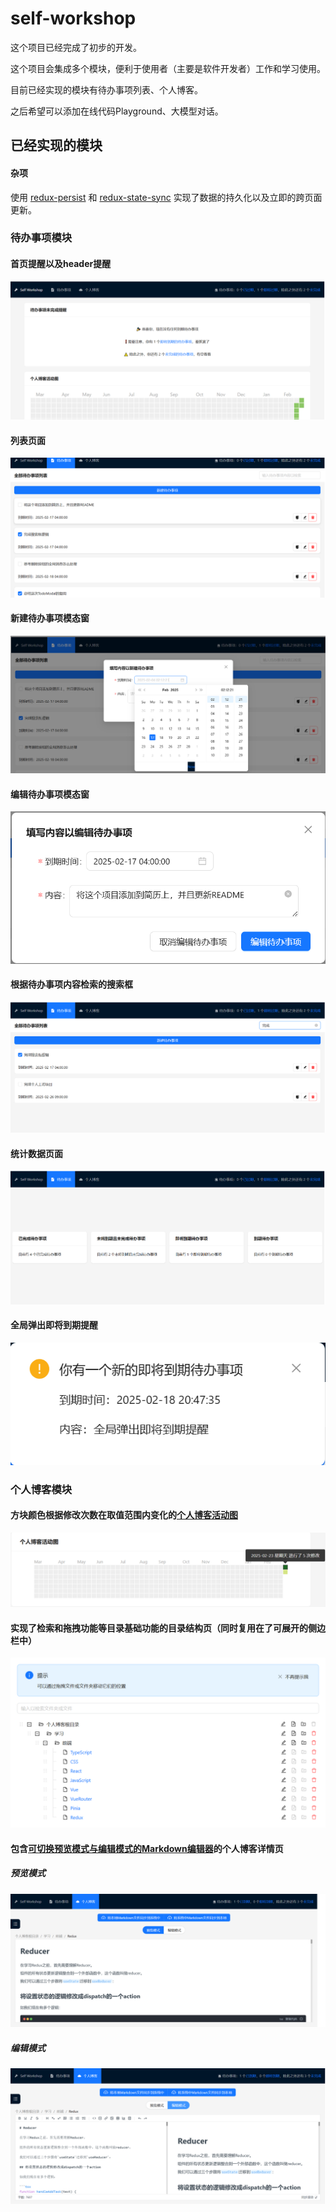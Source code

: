 # self-workshop

这个项目已经完成了初步的开发。

这个项目会集成多个模块，便利于使用者（主要是软件开发者）工作和学习使用。

目前已经实现的模块有待办事项列表、个人博客。

之后希望可以添加在线代码Playground、大模型对话。

## 已经实现的模块

#### 杂项

使用 [redux-persist](https://github.com/rt2zz/redux-persist) 和 [redux-state-sync](https://github.com/aohua/redux-state-sync) 实现了数据的持久化以及立即的跨页面更新。

### 待办事项模块

#### 首页提醒以及header提醒

![image-20250217021014474](./pic/image-20250217021014474.png)

#### 列表页面

![image-20250217021146247](./pic/image-20250217021146247.png)

#### 新建待办事项模态窗

![image-20250217021304122](./pic/image-20250217021304122.png)

#### 编辑待办事项模态窗

![image-20250217021339012](./pic/image-20250217021339012.png)

#### 根据待办事项内容检索的搜索框

![image-20250217021442223](./pic/image-20250217021442223.png)

#### 统计数据页面

![image-20250217021621314](./pic/image-20250217021621314.png)

#### 全局弹出即将到期提醒

![image-20250217205221986](./pic/image-20250217205221986.png)

### 个人博客模块

#### 方块颜色根据修改次数在取值范围内变化的[个人博客活动图](https://github.com/kevinsqi/react-calendar-heatmap)

![image-20250224014941688](./pic/image-20250224014941688.png)

#### 实现了检索和拖拽功能等目录基础功能的目录结构页（同时复用在了可展开的侧边栏中）

![image-20250224015155006](./pic/image-20250224015155006.png)

#### 包含[可切换预览模式与编辑模式的Markdown编辑器](https://github.com/imzbf/md-editor-rt)的个人博客详情页

##### 预览模式

![image-20250224020110868](./pic/image-20250224020110868.png)

##### 编辑模式

![image-20250224020132784](./pic/image-20250224020132784.png)
